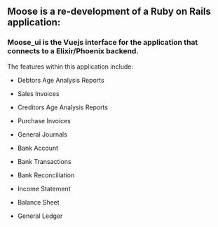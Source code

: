 
## Moose is a re-development of a Ruby on Rails application: 

### Moose_ui is the Vuejs interface for the application that connects to a Elixir/Phoenix backend. 

The features within this application include:

* Debtors Age Analysis Reports
* Sales Invoices

* Creditors Age Analysis Reports
* Purchase Invoices

* General Journals

* Bank Account
* Bank Transactions
* Bank Reconciliation


* Income Statement
* Balance Sheet
* General Ledger
